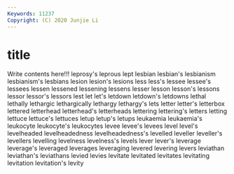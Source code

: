 ```yaml
---
Keywords: 11237
Copyright: (C) 2020 Junjie Li
---
```


# title

Write contents here!!!
leprosy's 
leprous 
lept 
lesbian 
lesbian's 
lesbianism 
lesbianism's 
lesbians 
lesion
lesion's 
lesions 
less 
less's 
lessee 
lessee's 
lessees 
lessen 
lessened 
lessening
lessens 
lesser 
lesson 
lesson's 
lessons 
lessor 
lessor's 
lessors 
lest 
let
let's 
letdown 
letdown's 
letdowns 
lethal 
lethally 
lethargic 
lethargically 
lethargy 
lethargy's
lets 
letter 
letter's 
letterbox 
lettered 
letterhead 
letterhead's 
letterheads 
lettering 
lettering's
letters 
letting 
lettuce 
lettuce's 
lettuces 
letup 
letup's 
letups 
leukaemia 
leukaemia's
leukocyte 
leukocyte's 
leukocytes 
levee 
levee's 
levees 
level 
level's 
levelheaded 
levelheadedness
levelheadedness's 
levelled 
leveller 
leveller's 
levellers 
levelling 
levelness 
levelness's 
levels 
lever
lever's 
leverage 
leverage's 
leveraged 
leverages 
leveraging 
levered 
levering 
levers 
leviathan
leviathan's 
leviathans 
levied 
levies 
levitate 
levitated 
levitates 
levitating 
levitation 
levitation's
levity 
